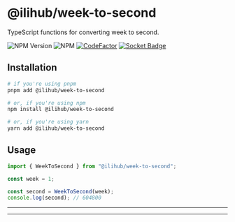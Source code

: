 # @ilihub/week-to-second

TypeScript functions for converting week to second.

![NPM Version](https://img.shields.io/npm/v/%40ilihub%2Fweek-to-second?color=33cd56&logo=npm)
![NPM](https://img.shields.io/npm/l/%40ilihub%2Fweek-to-second)
[![CodeFactor](https://www.codefactor.io/repository/github/ilihub/npm/badge)](https://www.codefactor.io/repository/github/ilihub/npm)
[![Socket Badge](https://socket.dev/api/badge/npm/package/@ilihub/week-to-second)](https://socket.dev/npm/package/@ilihub/week-to-second)

## Installation

```bash
# if you're using pnpm
pnpm add @ilihub/week-to-second

# or, if you're using npm
npm install @ilihub/week-to-second

# or, if you're using yarn
yarn add @ilihub/week-to-second
```

## Usage

```javascript
import { WeekToSecond } from "@ilihub/week-to-second";

const week = 1;

const second = WeekToSecond(week);
console.log(second); // 604800
```

---

<!-- sponsors_and_backers_section_start -->

<!-- sponsors_and_backers_section_end -->

---
